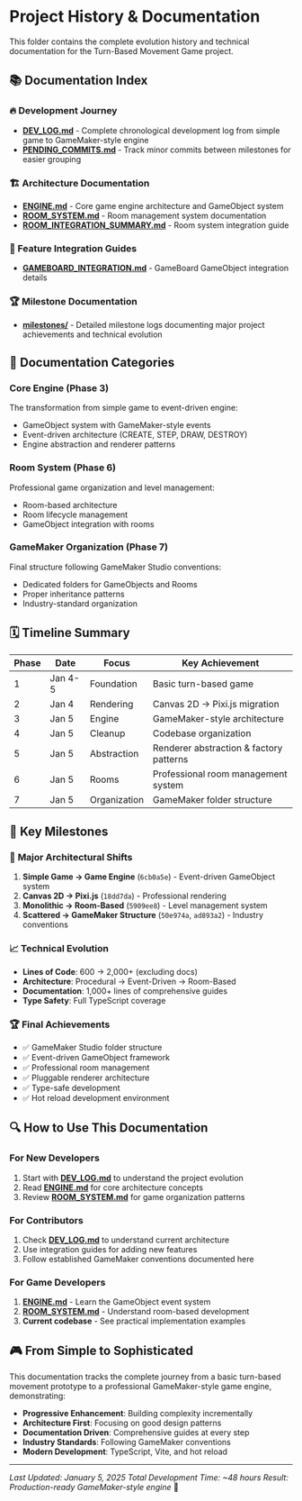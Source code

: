 # Project History & Documentation

This folder contains the complete evolution history and technical documentation for the Turn-Based Movement Game project.

## 📚 Documentation Index

### 🔥 Development Journey
- **[DEV_LOG.md](./DEV_LOG.md)** - Complete chronological development log from simple game to GameMaker-style engine
- **[PENDING_COMMITS.md](./PENDING_COMMITS.md)** - Track minor commits between milestones for easier grouping

### 🏗️ Architecture Documentation
- **[ENGINE.md](./ENGINE.md)** - Core game engine architecture and GameObject system
- **[ROOM_SYSTEM.md](./ROOM_SYSTEM.md)** - Room management system documentation
- **[ROOM_INTEGRATION_SUMMARY.md](./ROOM_INTEGRATION_SUMMARY.md)** - Room system integration guide

### 🎯 Feature Integration Guides
- **[GAMEBOARD_INTEGRATION.md](./GAMEBOARD_INTEGRATION.md)** - GameBoard GameObject integration details

### 🏆 Milestone Documentation
- **[milestones/](./milestones/)** - Detailed milestone logs documenting major project achievements and technical evolution

## 📖 Documentation Categories

### Core Engine (Phase 3)
The transformation from simple game to event-driven engine:
- GameObject system with GameMaker-style events
- Event-driven architecture (CREATE, STEP, DRAW, DESTROY)
- Engine abstraction and renderer patterns

### Room System (Phase 6)
Professional game organization and level management:
- Room-based architecture
- Room lifecycle management
- GameObject integration with rooms

### GameMaker Organization (Phase 7)
Final structure following GameMaker Studio conventions:
- Dedicated folders for GameObjects and Rooms
- Proper inheritance patterns
- Industry-standard organization

## 🗓️ Timeline Summary

| Phase | Date | Focus | Key Achievement |
|-------|------|-------|----------------|
| 1 | Jan 4-5 | Foundation | Basic turn-based game |
| 2 | Jan 4 | Rendering | Canvas 2D → Pixi.js migration |
| 3 | Jan 5 | Engine | GameMaker-style architecture |
| 4 | Jan 5 | Cleanup | Codebase organization |
| 5 | Jan 5 | Abstraction | Renderer abstraction & factory patterns |
| 6 | Jan 5 | Rooms | Professional room management system |
| 7 | Jan 5 | Organization | GameMaker folder structure |

## 🎯 Key Milestones

### 🚀 **Major Architectural Shifts**
1. **Simple Game → Game Engine** (`6cb0a5e`) - Event-driven GameObject system
2. **Canvas 2D → Pixi.js** (`18dd7da`) - Professional rendering
3. **Monolithic → Room-Based** (`5909ee8`) - Level management system
4. **Scattered → GameMaker Structure** (`50e974a`, `ad893a2`) - Industry conventions

### 📈 **Technical Evolution**
- **Lines of Code**: 600 → 2,000+ (excluding docs)
- **Architecture**: Procedural → Event-Driven → Room-Based
- **Documentation**: 1,000+ lines of comprehensive guides
- **Type Safety**: Full TypeScript coverage

### 🏆 **Final Achievements**
- ✅ GameMaker Studio folder structure
- ✅ Event-driven GameObject framework
- ✅ Professional room management
- ✅ Pluggable renderer architecture
- ✅ Type-safe development
- ✅ Hot reload development environment

## 🔍 How to Use This Documentation

### For New Developers
1. Start with **[DEV_LOG.md](./DEV_LOG.md)** to understand the project evolution
2. Read **[ENGINE.md](./ENGINE.md)** for core architecture concepts
3. Review **[ROOM_SYSTEM.md](./ROOM_SYSTEM.md)** for game organization patterns

### For Contributors
1. Check **[DEV_LOG.md](./DEV_LOG.md)** to understand current architecture
2. Use integration guides for adding new features
3. Follow established GameMaker conventions documented here

### For Game Developers
1. **[ENGINE.md](./ENGINE.md)** - Learn the GameObject event system
2. **[ROOM_SYSTEM.md](./ROOM_SYSTEM.md)** - Understand room-based development
3. **Current codebase** - See practical implementation examples

## 🎮 From Simple to Sophisticated

This documentation tracks the complete journey from a basic turn-based movement prototype to a professional GameMaker-style game engine, demonstrating:

- **Progressive Enhancement**: Building complexity incrementally
- **Architecture First**: Focusing on good design patterns
- **Documentation Driven**: Comprehensive guides at every step
- **Industry Standards**: Following GameMaker conventions
- **Modern Development**: TypeScript, Vite, and hot reload

---

*Last Updated: January 5, 2025*
*Total Development Time: ~48 hours*
*Result: Production-ready GameMaker-style engine* 🚀
